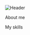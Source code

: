 ![Header](https://github.com/NickKazban/nickkazban/blob/main/assets/logo__me.gif)

About me

My skills
